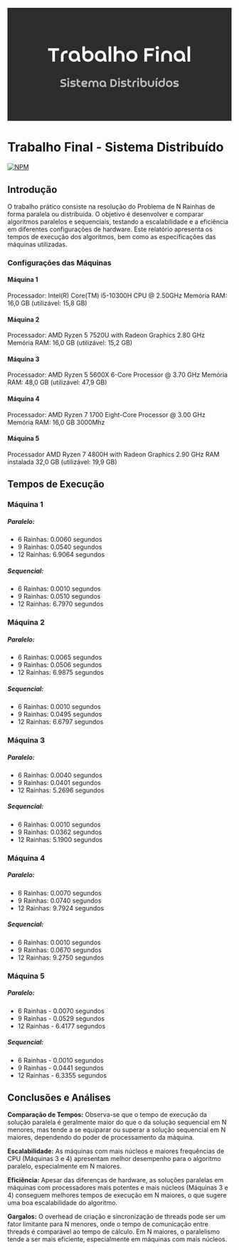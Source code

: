 ![banner](/Sem%20nome%20(575%20x%20414%20px).png)
# Trabalho Final - Sistema Distribuído

[![NPM](https://img.shields.io/npm/l/react)](https://github.com/takeshitos/SitemasDistribuidos/blob/main/LICENSE) 

## Introdução
O trabalho prático consiste na resolução do Problema de N Rainhas de forma paralela ou distribuída. O objetivo é desenvolver e comparar algoritmos paralelos e sequenciais, testando a escalabilidade e a eficiência em diferentes configurações de hardware. Este relatório apresenta os tempos de execução dos algoritmos, bem como as especificações das máquinas utilizadas.

### Configurações das Máquinas
#### Máquina 1
Processador: Intel(R) Core(TM) i5-10300H CPU @ 2.50GHz
Memória RAM: 16,0 GB (utilizável: 15,8 GB)

#### Máquina 2
Processador: AMD Ryzen 5 7520U with Radeon Graphics 2.80 GHz
Memória RAM: 16,0 GB (utilizável: 15,2 GB)

#### Máquina 3
Processador: AMD Ryzen 5 5600X 6-Core Processor @ 3.70 GHz
Memória RAM: 48,0 GB (utilizável: 47,9 GB)

#### Máquina 4
Processador: AMD Ryzen 7 1700 Eight-Core Processor @ 3.00 GHz
Memória RAM: 16,0 GB 3000Mhz

#### Máquina 5
Processador   AMD Ryzen 7 4800H with Radeon Graphics 2.90 GHz 
RAM instalada    32,0 GB (utilizável: 19,9 GB)

## Tempos de Execução

### Máquina 1
##### Paralelo:
- 6 Rainhas: 0.0060 segundos
- 9 Rainhas: 0.0540 segundos
- 12 Rainhas: 6.9064 segundos
##### Sequencial:
- 6 Rainhas: 0.0010 segundos
- 9 Rainhas: 0.0510 segundos
- 12 Rainhas: 6.7970 segundos

### Máquina 2
##### Paralelo:
- 6 Rainhas: 0.0065 segundos
- 9 Rainhas: 0.0506 segundos
- 12 Rainhas: 6.9875 segundos

##### Sequencial:
- 6 Rainhas: 0.0010 segundos
- 9 Rainhas: 0.0495 segundos
- 12 Rainhas: 6.6797 segundos

### Máquina 3
##### Paralelo:
- 6 Rainhas: 0.0040 segundos
- 9 Rainhas: 0.0401 segundos
- 12 Rainhas: 5.2696 segundos

##### Sequencial:
- 6 Rainhas: 0.0010 segundos
- 9 Rainhas: 0.0362 segundos
- 12 Rainhas: 5.1900 segundos

### Máquina 4
##### Paralelo:
- 6 Rainhas: 0.0070 segundos
- 9 Rainhas: 0.0740 segundos
- 12 Rainhas: 9.7924 segundos

##### Sequencial:
- 6 Rainhas: 0.0010 segundos
- 9 Rainhas: 0.0670 segundos
- 12 Rainhas: 9.2750 segundos

### Máquina 5
##### Paralelo:
- 6 Rainhas - 0.0070 segundos
- 9 Rainhas - 0.0529 segundos
- 12 Rainhas - 6.4177 segundos

##### Sequencial:
- 6 Rainhas - 0.0010 segundos
- 9 Rainhas - 0.0441 segundos
- 12 Rainhas - 6.3355 segundos

## Conclusões e Análises
**Comparação de Tempos:** Observa-se que o tempo de execução da solução paralela é geralmente maior do que o da solução sequencial em N menores, mas tende a se equiparar ou superar a solução sequencial em N maiores, dependendo do poder de processamento da máquina.

**Escalabilidade:** As máquinas com mais núcleos e maiores frequências de CPU (Máquinas 3 e 4) apresentam melhor desempenho para o algoritmo paralelo, especialmente em N maiores.

**Eficiência:** Apesar das diferenças de hardware, as soluções paralelas em máquinas com processadores mais potentes e mais núcleos (Máquinas 3 e 4) conseguem melhores tempos de execução em N maiores, o que sugere uma boa escalabilidade do algoritmo.

**Gargalos:** O overhead de criação e sincronização de threads pode ser um fator limitante para N menores, onde o tempo de comunicação entre threads é comparável ao tempo de cálculo. Em N maiores, o paralelismo tende a ser mais eficiente, especialmente em máquinas com mais núcleos.
